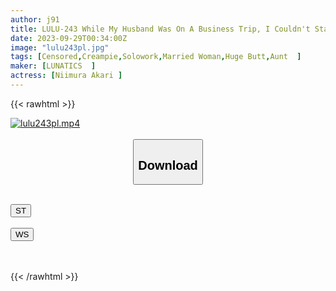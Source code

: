 ```yaml
---
author: j91
title: LULU-243 While My Husband Was On A Business Trip, I Couldn't Stand My Big-assed Aunt's Cleaning Ass While We Were Alone At Home, So I Immediately Shook Her Ass With A Big Dick Piston, And She Convulsed And Squeezed My Balls Repeatedly. Akari Niimura
date: 2023-09-29T00:34:00Z
image: "lulu243pl.jpg"
tags: [Censored,Creampie,Solowork,Married Woman,Huge Butt,Aunt	]
maker: [LUNATICS  ]
actress: [Niimura Akari ]
---
```



{{< rawhtml >}}

<div class="video" data-videoid="7bOQoldmxbSVPa">
    <a href="javascript:;">
        <img src="https://my.j91.asia/posts/lulu243pl/lulu243pl.jpg" width="WIDTH" height="HEIGHT" alt="lulu243pl.mp4" loading="lazy">
    </a>
</div>

<script type="text/javascript" src="https://j91.asia/asset/on-demand-st.js"></script>

<br>
  <link rel="stylesheet" href="https://j91.asia/asset/bs5.css">
  
  <center>
  <button class="btn btn-primary" type="button" data-bs-toggle="collapse" data-bs-target=".multi-collapse" aria-expanded="false" aria-controls="multiCollapseExample1 multiCollapseExample2"><h2>Download</h2></button></center>
</p>
<div class="row">
  <div class="col">
    <div class="collapse multi-collapse" id="multiCollapseExample1">
      <div class="card card-body">
	      	      <br>
<div class="buttons">  
<a href="https://streamtape.to/v/7bOQoldmxbSVPa"><button class="btn-hover color-3"><i class="fa fa-download"></i> ST</button></a></div>
    </div>
  </div>
</div>
  <div class="col">
    <div class="collapse multi-collapse" id="multiCollapseExample2">
      <div class="card card-body">
	      <br>
<div class="buttons">
    <a href="https://wolfstream.tv/ryt6lag9jzv6"><button class="btn-hover color-9"><i class="fa fa-download"></i> WS</button></a></div>
<br><br>
      </div>
    </div>
  </div>
</div>

{{< /rawhtml >}}